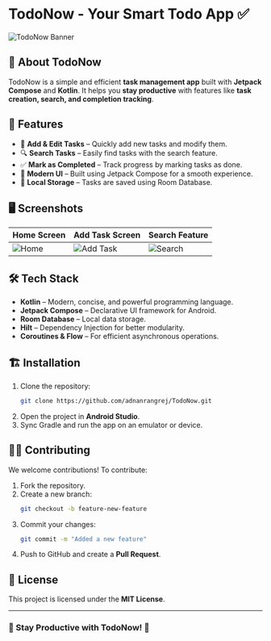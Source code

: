 # TodoNow - Your Smart Todo App ✅

![TodoNow Banner](https://via.placeholder.com/1000x300?text=TodoNow+-+Manage+Your+Tasks+Effortlessly)

## 🌟 About TodoNow
TodoNow is a simple and efficient **task management app** built with **Jetpack Compose** and **Kotlin**. It helps you **stay productive** with features like **task creation, search, and completion tracking**.

## 🚀 Features
- 📌 **Add & Edit Tasks** – Quickly add new tasks and modify them.
- 🔍 **Search Tasks** – Easily find tasks with the search feature.
- ✅ **Mark as Completed** – Track progress by marking tasks as done.
- 🎨 **Modern UI** – Built using Jetpack Compose for a smooth experience.
- 💾 **Local Storage** – Tasks are saved using Room Database.

## 🖥️ Screenshots
| Home Screen  | Add Task Screen  | Search Feature  |
|-------------|----------------|----------------|
| ![Home](https://via.placeholder.com/300x600?text=Home+Screen) | ![Add Task](https://via.placeholder.com/300x600?text=Add+Task+Screen) | ![Search](https://via.placeholder.com/300x600?text=Search+Feature) |

## 🛠️ Tech Stack
- **Kotlin** – Modern, concise, and powerful programming language.
- **Jetpack Compose** – Declarative UI framework for Android.
- **Room Database** – Local data storage.
- **Hilt** – Dependency Injection for better modularity.
- **Coroutines & Flow** – For efficient asynchronous operations.

## 🏗️ Installation
1. Clone the repository:
   ```sh
   git clone https://github.com/adnanrangrej/TodoNow.git
   ```
2. Open the project in **Android Studio**.
3. Sync Gradle and run the app on an emulator or device.

## 👨‍💻 Contributing
We welcome contributions! To contribute:
1. Fork the repository.
2. Create a new branch:
   ```sh
   git checkout -b feature-new-feature
   ```
3. Commit your changes:
   ```sh
   git commit -m "Added a new feature"
   ```
4. Push to GitHub and create a **Pull Request**.

## 📜 License
This project is licensed under the **MIT License**.

---
### 🎯 Stay Productive with TodoNow! 🚀

